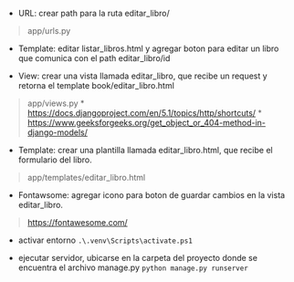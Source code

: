 * URL: crear path para la ruta editar_libro/
> app/urls.py

* Template: editar listar_libros.html y agregar boton para editar un libro que comunica con el path editar_libro/id

* View: crear una vista llamada editar_libro, que recibe un request y retorna el template book/editar_libro.html
> app/views.py
    * https://docs.djangoproject.com/en/5.1/topics/http/shortcuts/
    * https://www.geeksforgeeks.org/get_object_or_404-method-in-django-models/

* Template: crear una plantilla llamada editar_libro.html, que recibe el formulario del libro.
> app/templates/editar_libro.html

* Fontawsome: agregar icono para boton de guardar cambios en la vista editar_libro.
> https://fontawesome.com/

* activar entorno
`.\.venv\Scripts\activate.ps1`

* ejecutar servidor, ubicarse en la carpeta del proyecto donde se encuentra el archivo manage.py
`python manage.py runserver`
